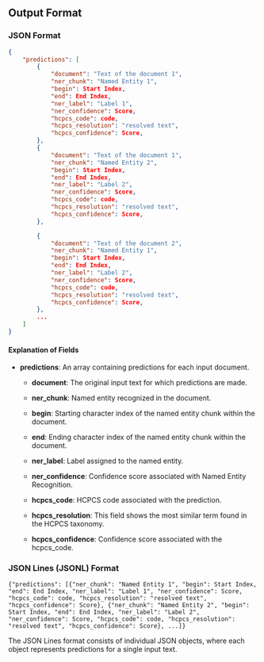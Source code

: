 ## Output Format

### JSON Format

```json
{
    "predictions": [
        {
            "document": "Text of the document 1",
            "ner_chunk": "Named Entity 1",
            "begin": Start Index,
            "end": End Index,
            "ner_label": "Label 1",
            "ner_confidence": Score,
            "hcpcs_code": code,
            "hcpcs_resolution": "resolved text",
            "hcpcs_confidence": Score,
        },
        {
            "document": "Text of the document 1",
            "ner_chunk": "Named Entity 2",
            "begin": Start Index,
            "end": End Index,
            "ner_label": "Label 2",
            "ner_confidence": Score,
            "hcpcs_code": code,
            "hcpcs_resolution": "resolved text",
            "hcpcs_confidence": Score,
        },

        {
            "document": "Text of the document 2",
            "ner_chunk": "Named Entity 1",
            "begin": Start Index,
            "end": End Index,
            "ner_label": "Label 2",
            "ner_confidence": Score,
            "hcpcs_code": code,
            "hcpcs_resolution": "resolved text",
            "hcpcs_confidence": Score,
        },
        ...
    ]
}


```

#### Explanation of Fields

- **predictions**: An array containing predictions for each input document.

    - **document**: The original input text for which predictions are made.

    - **ner_chunk**: Named entity recognized in the document.

    - **begin**: Starting character index of the named entity chunk within the document.

    - **end**: Ending character index of the named entity chunk within the document.

    - **ner_label**: Label assigned to the named entity.

    - **ner_confidence**: Confidence score associated with Named Entity Recognition.

    - **hcpcs_code**: HCPCS code associated with the prediction.

    - **hcpcs_resolution**: This field shows the most similar term found in the HCPCS taxonomy.

    - **hcpcs_confidence**: Confidence score associated with the hcpcs_code.


### JSON Lines (JSONL) Format

```
{"predictions": [{"ner_chunk": "Named Entity 1", "begin": Start Index, "end": End Index, "ner_label": "Label 1", "ner_confidence": Score, "hcpcs_code": code, "hcpcs_resolution": "resolved text", "hcpcs_confidence": Score}, {"ner_chunk": "Named Entity 2", "begin": Start Index, "end": End Index, "ner_label": "Label 2", "ner_confidence": Score, "hcpcs_code": code, "hcpcs_resolution": "resolved text", "hcpcs_confidence": Score}, ...]}
```

The JSON Lines format consists of individual JSON objects, where each object represents predictions for a single input text.